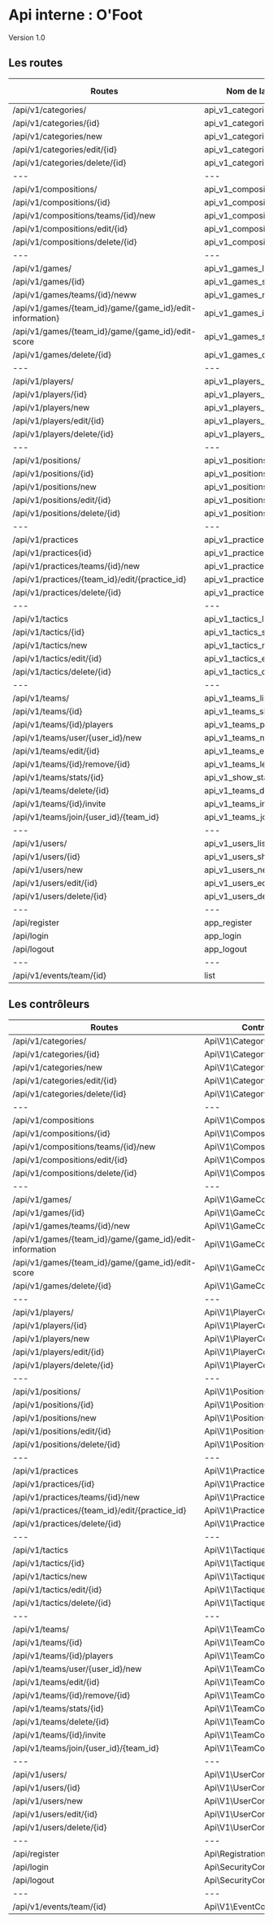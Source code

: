 # Api interne : O'Foot

Version 1.0

## Les routes

| Routes | Nom de la route | Méthodes (HTTP) |
|---|---|---|
|/api/v1/categories/ | api_v1_categories_list | GET |
|/api/v1/categories/{id} | api_v1_categories_show | GET |
|/api/v1/categories/new | api_v1_categories_new | POST |
|/api/v1/categories/edit/{id} | api_v1_categories_edit | POST |
|/api/v1/categories/delete/{id} | api_v1_categories_delete | DELETE |
|---|---|---|
|/api/v1/compositions/ | api_v1_compositions_list | GET  |
|/api/v1/compositions/{id}  | api_v1_compositions_show | GET |
|/api/v1/compositions/teams/{id}/new| api_v1_compositions_new | POST |
|/api/v1/compositions/edit/{id} | api_v1_compositions_edit | POST |
|/api/v1/compositions/delete/{id} | api_v1_compositions_delete | DELETE |
|---|---|---|
|/api/v1/games/| api_v1_games_list | GET  |
|/api/v1/games/{id}| api_v1_games_show | GET |
|/api/v1/games/teams/{id}/neww| api_v1_games_new | POST |
|/api/v1/games/{team_id}/game/{game_id}/edit-information}| api_v1_games_info_edit| POST |
|/api/v1/games/{team_id}/game/{game_id}/edit-score| api_v1_games_score_edit | POST |
|/api/v1/games/delete/{id}| api_v1_games_delete | DELETE |
|---|---|---|
|/api/v1/players/ | api_v1_players_list | GET  |
|/api/v1/players/{id}  | api_v1_players_show | GET |
|/api/v1/players/new  | api_v1_players_new | POST |
|/api/v1/players/edit/{id} | api_v1_players_edit | POST |
|/api/v1/players/delete/{id} | api_v1_players_delete | DELETE |
|---|---|---|
|/api/v1/positions/| api_v1_positions_list | GET  |
|/api/v1/positions/{id}  | api_v1_positions_show | GET |
|/api/v1/positions/new| api_v1_positions_new | POST |
|/api/v1/positions/edit/{id} | api_v1_positions_edit | POST|
|/api/v1/positions/delete/{id} | api_v1_positions_delete | DELETE |
|---|---|---|
|/api/v1/practices| api_v1_practices_list | GET  |
|/api/v1/practices{id}  | api_v1_practices_show | GET |
|/api/v1/practices/teams/{id}/new| api_v1_practices_new | POST |
|/api/v1/practices/{team_id}/edit/{practice_id} | api_v1_practices_edit | POST |
|/api/v1/practices/delete/{id} | api_v1_practices_delete | DELETE |
|---|---|---|
|/api/v1/tactics| api_v1_tactics_list | GET  |
|/api/v1/tactics/{id}  | api_v1_tactics_show | GET |
|/api/v1/tactics/new| api_v1_tactics_new | POST |
|/api/v1/tactics/edit/{id} | api_v1_tactics_edit | POST |
|/api/v1/tactics/delete/{id} | api_v1_tactics_delete | DELETE |
|---|---|---|
|/api/v1/teams/| api_v1_teams_list | GET  |
|/api/v1/teams/{id}| api_v1_teams_show | GET |
|/api/v1/teams/{id}/players| api_v1_teams_player | GET |
|/api/v1/teams/user/{user_id}/new | api_v1_teams_new | POST |
|/api/v1/teams/edit/{id} | api_v1_teams_edit | POST |
|/api/v1/teams/{id}/remove/{id} | api_v1_teams_leave | DELETE |
|/api/v1/teams/stats/{id} | api_v1_show_stats | GET |
|/api/v1/teams/delete/{id} | api_v1_teams_delete | DELETE |
|/api/v1/teams/{id}/invite | api_v1_teams_invite_player | POST |
|/api/v1/teams/join/{user_id}/{team_id}| api_v1_teams_join | POST |
|---|---|---|
|/api/v1/users/ | api_v1_users_list | GET  |
|/api/v1/users/{id}  | api_v1_users_show | GET |
|/api/v1/users/new | api_v1_users_new | POST |
|/api/v1/users/edit/{id} | api_v1_users_edit | POST |
|/api/v1/users/delete/{id} | api_v1_users_delete | DELETE |
|---|---|---|
|/api/register | app_register | POST |
|/api/login| app_login | GET |
|/api/logout| app_logout | GET |
|---|---|---|
|/api/v1/events/team/{id}| list | GET |


## Les contrôleurs

| Routes | Controller | ->méthode() |
|---|---|---|
|/api/v1/categories/ |Api\V1\CategoryController| ->list() |
|/api/v1/categories/{id} |Api\V1\CategoryController| ->show() |
|/api/v1/categories/new|Api\V1\CategoryController| ->new() |
|/api/v1/categories/edit/{id}|Api\V1\CategoryController| ->edit() |
|/api/v1/categories/delete/{id}|Api\V1\CategoryController| ->delete() |
|---|---|---|
|/api/v1/compositions |Api\V1\CompositionController| ->list() |
|/api/v1/compositions/{id} |Api\V1\CompositionController| ->show() |
|/api/v1/compositions/teams/{id}/new|Api\V1\CompositionController| ->new() |
|/api/v1/compositions/edit/{id}|Api\V1\CompositionController| ->edit() |
|/api/v1/compositions/delete/{id} |Api\V1\CompositionController| ->delete() |
|---|---|---|
|/api/v1/games/ | Api\V1\GameController | ->list() |
|/api/v1/games/{id}| Api\V1\GameController| ->show() |
|/api/v1/games/teams/{id}/new | Api\V1\GameController| ->new() |
|/api/v1/games/{team_id}/game/{game_id}/edit-information| Api\V1\GameController| ->editInformation() |
|/api/v1/games/{team_id}/game/{game_id}/edit-score| Api\V1\GameController| ->editScore() |
|/api/v1/games/delete/{id}| Api\V1\GameController| ->delete() |
|---|---|---|
|/api/v1/players/| Api\V1\PlayerController | ->list() |
|/api/v1/players/{id} | Api\V1\PlayerController| ->show() |
|/api/v1/players/new| Api\V1\PlayerController| ->new() |
|/api/v1/players/edit/{id} | Api\V1\PlayerController| ->edit() |
|/api/v1/players/delete/{id}| Api\V1\PlayerController| ->delete() |
|---|---|---|
|/api/v1/positions/| Api\V1\PositionController | ->list() |
|/api/v1/positions/{id}| Api\V1\PositionController | ->show() |
|/api/v1/positions/new| Api\V1\PositionController | ->new() |
|/api/v1/positions/edit/{id}| Api\V1\PositionController | ->edit() |
|/api/v1/positions/delete/{id}| Api\V1\PositionController | ->delete() |
|---|---|---|
|/api/v1/practices| Api\V1\PracticeController | ->list() |
|/api/v1/practices/{id}| Api\V1\PracticeController  | ->show() |
|/api/v1/practices/teams/{id}/new| Api\V1\PracticeController | ->new() |
|/api/v1/practices/{team_id}/edit/{practice_id}| Api\V1\PracticeController  | ->edit() |
|/api/v1/practices/delete/{id}| Api\V1\PracticeController | ->delete() |
|---|---|---|
|/api/v1/tactics| Api\V1\TactiqueController | ->list() |
|/api/v1/tactics/{id}| Api\V1\TactiqueController | ->show() |
|/api/v1/tactics/new| Api\V1\TactiqueController| ->new() |
|/api/v1/tactics/edit/{id}| Api\V1\TactiqueController  | ->edit() |
|/api/v1/tactics/delete/{id}| Api\V1\TactiqueController | ->delete() |
|---|---|---|
|/api/v1/teams/| Api\V1\TeamController | ->list() |
|/api/v1/teams/{id}| Api\V1\TeamController | ->show()|
|/api/v1/teams/{id}/players| Api\V1\TeamController  | ->playersByTeam() |
|/api/v1/teams/user/{user_id}/new | Api\V1\TeamController  | ->new() |
|/api/v1/teams/edit/{id} | Api\V1\TeamController  | ->edit()|
|/api/v1/teams/{id}/remove/{id} | Api\V1\TeamController  | ->delete() |
|/api/v1/teams/stats/{id} | Api\V1\TeamController  | ->showStats() |
|/api/v1/teams/delete/{id} | Api\V1\TeamController  | ->removeUserFromTeam() |
|/api/v1/teams/{id}/invite | Api\V1\TeamController  | ->invitePlayer() |
|/api/v1/teams/join/{user_id}/{team_id} | Api\V1\TeamController  | ->addPlayerInTeamByEmail() |
|---|---|---|
|/api/v1/users/| Api\V1\UserController| ->list() |
|/api/v1/users/{id}| Api\V1\UserController | ->show() |
|/api/v1/users/new | Api\V1\UserController| ->new() |
|/api/v1/users/edit/{id}| Api\V1\UserController | ->edit() |
|/api/v1/users/delete/{id}| Api\V1\UserController| ->delete() |
|---|---|---|
|/api/register | Api\RegistrationController | POST |
|/api/login| Api\SecurityController | GET |
|/api/logout| Api\SecurityController | GET |
|---|---|---|
|/api/v1/events/team/{id}| Api\V1\EventController| ->list() |